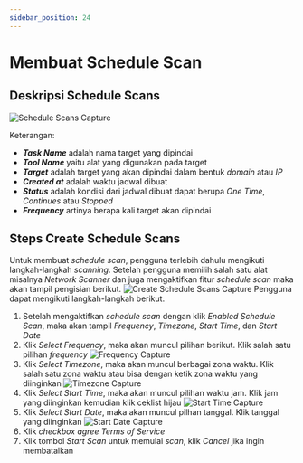 ```yaml
---
sidebar_position: 24
---
```


# Membuat Schedule Scan

## Deskripsi Schedule Scans
![Schedule Scans Capture](/img/capture/schedule-scans.png)

Keterangan:
- ***Task Name*** adalah nama target yang dipindai
- ***Tool Name*** yaitu alat yang digunakan pada target 
- ***Target*** adalah target yang akan dipindai dalam bentuk *domain* atau *IP* 
- ***Created at*** adalah waktu jadwal dibuat 
- ***Status*** adalah kondisi dari jadwal dibuat dapat berupa *One Time*, *Continues* atau *Stopped* 
- ***Frequency*** artinya berapa kali target akan dipindai

## Steps Create Schedule Scans
Untuk membuat *schedule scan*, pengguna terlebih dahulu mengikuti langkah-langkah *scanning*. Setelah pengguna memilih salah satu alat misalnya *Network Scanner* dan juga mengaktifkan fitur *schedule scan* maka akan tampil pengisian berikut.
![Create Schedule Scans Capture](/img/capture/create-schedule-scan.png)
Pengguna dapat mengikuti langkah-langkah berikut.
1. Setelah mengaktifkan *schedule scan* dengan klik *Enabled Schedule Scan*, maka akan tampil *Frequency*, *Timezone*, *Start Time*, dan *Start Date*
2. Klik *Select Frequency*, maka akan muncul pilihan berikut. Klik salah satu pilihan *frequency*
   ![Frequency Capture](/img/capture/frequency.png)
3. Klik *Select Timezone*, maka akan muncul berbagai zona waktu. Klik salah satu zona waktu atau bisa dengan ketik zona waktu yang diinginkan
   ![Timezone Capture](/img/capture/timezone.png)
4. Klik *Select Start Time*, maka akan muncul pilihan waktu jam. Klik jam yang diinginkan kemudian klik ceklist hijau
   ![Start Time Capture](/img/capture/startime.png)
5. Klik *Select Start Date*, maka akan muncul pilhan tanggal. Klik tanggal yang diinginkan
   ![Start Date Capture](/img/capture/startdate.png)
6. Klik *checkbox agree Terms of Service*
7. Klik tombol *Start Scan* untuk memulai *scan*, klik *Cancel* jika ingin membatalkan

